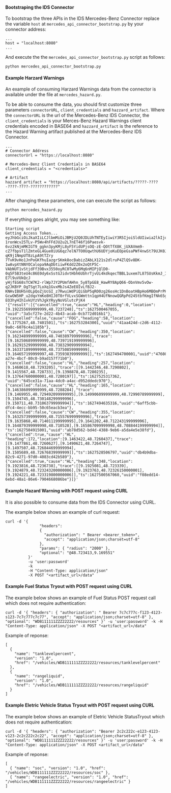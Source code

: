 
#### Bootstraping the IDS Connector

To bootstrap the three APIs in the IDS Mercedes-Benz Connector replace the variable ```host``` at ```mercedes_api_connector_bootstrap.py``` by your connector address:

```
...
host = "localhost:8080"
...
```

And execute the the ```mercedes_api_connector_bootstrap.py``` script as follows:

```
python mercedes_api_connector_bootstrap.py
```

#### Example Harzard Warnings

An example of consuming Harzard Warnings data from the connector is available under the file at ```mercedes_hazard.py```.

To be able to consume the data, you should first customize three parameters ```connectorURL```,  ```client_credentials``` and ```hazzard_artifact```.
Where the ```connectorURL``` is the url of the Mercedes-Benz IDS Connector,  the ```client_credentials``` is your Merces-Benz Hazard Warnings client credentials encoded in BASE64 and ```hazzard_artifact``` is the reference to the Hazard Warning artifact published at the Mercedes-Benz IDS Connector.

```
...
# Connector Address
connectorUrl = "https://localhost:8080"

# Mercedes-Benz Client Credentials in BASE64
client_credentials = "<credentials>"

# Artifact
hazzard_artifact = "https://localhost:8080/api/artifacts/?????-????-????-????-????????????"
...
```

After changing these parameters, one can execute the script as follows:

```
python mercedes_hazard.py
```

If everything goes alright, you may see something like:

```
Starting script
Getting Access Token...
eyJhbGciOiJkaXIiLCJlbmMiOiJBMjU2Q0JDLUhTNTEyIiwiY3R5IjoiSldUIiwia2lkIjoiQ0lBTVNZTSIsInBpLmF0bSI6Imh4M2UifQ..sVe1ZBe0tyNYa9d1KEregw.g4rHllvScWuN
1ronWcv25TLv-P5Wv4hFFdJU2u2L7nET46f16Paesvk-6vz2kNjmMKIGT9_ggkn3pyKMjL8yF5YidUPjsOQ-zE-QOtTfX8K_jUXAVmm9-cZ7fbpsT1lZmteGL4Gue0iUG6qz7elN7TO0UqwthU6UDYjoKuEOpeGsaPWf4nwSt79UJK0JqrddHA_Tz7-qK9j1NmpUT8zLpA9tTZry
7TvK9vHo1JnPoGKfhuIazgrSKmk8ocBabizZAbLX121s2dlruP4ZlQSv8DK-1wAvpXtNNYOCalopa9AqDbtiiwFKdd2Z0x2oQtP5C-VAbNUT1vStjdFf39Bvx3550oyRC0TwMy6Mq6nMIPjQlD0-0q5F5B3teU4c86E0dy6xSstGJidvtHbh6UbhrTjvUi4kdkqecTBBL1uxem7L87SUsKkmJ_IbGAbcAteF0O-E7l9uVUkQcJ
yHjfEG68sTCW7K2-rlWp7JY2PUmfAHhn_5y8TpGE8_HawRY8ApQ66-ObnVmv5vOw-q2JKBYP_OgTSgt7LoXq1GvxMbJs4ZeEOIvLfBJ2-KNHvIBUHSnOLpQoZjUcGI_z7RwuiWdPiQiGbP5qRO0zg26osHc1DnBoatHBpHo6MBOmPrPKQxrT8KIwVqvh9svcnPQ82sGGifrb2pWeslEv1xAEeY4SccF5F2bTy-GcwOW5HP_u2dqxYmKe8HIJ0T0rfVLvxSGWmttn1qpH4UfNnowQGRpPd245tbfKmgIfNk65gnUJVM.H0PWJpx5#
EO3hyHIh1vkUYzVhJgkYRyyNoVGlutcPjK4
'{"result":[{"cancelled":true,"cause":"HL","heading":0,"location":[9.192255699999999,48.7237248],"ts":1627500467055,
"uuid":"3a5cf27e-2d22-4b43-acab-0cb772d016b1"},{"cancelled":false,"cause":"FOG","heading":58,"location":[9.1775267,48.7401501],"ts":1627532843001,"uuid":"41aa424d-c2d6-4112-9a8c-6076c4a1185b"},{"cancelled":false,"cause":"CW","heading":350,"location":
[9.162348999999999,48.740389799999996],"trace":[[9.162506899999999,48.739719199999996],
[9.162915299999998,48.738329099999994],[9.163371899999998,48.73750859999999],[9.164657199999997,48.73593839999999]],"ts":1627494700001,"uuid":"47608812-a27e-4bcf-80c0-b9ad157f71b0"},{"cancelled":false,"cause":"HL","heading":257,"location":[9.1460618,48.7293205],"trace":[[9.1442346,48.7290802],[9.1415567,48.728733],[9.1398878,48.7280235],[9.137647600000001,48.7280197]],"ts":1627525317362,
"uuid":"645ce31a-71aa-4dc0-a4ac-d952ddedc970"},{"cancelled":false,"cause":"HL","heading":165,"location":[9.146386099999999,48.7288284],"trace":[[9.1469955,48.729492099999995],[9.149906099999999,48.72990789999999],
[9.1504745,48.730148299999996],[9.150711,48.731063799999994]],"ts":1627494635316,"uuid":"6aff5cbb-dfc4-4ecc-bb95-50c65eacb3ea"},{"cancelled":false,"cause":"CW","heading":355,"location":[9.163257399999999,48.715576999999996],"trace":[[9.1635868,48.714011199999995],[9.1641202,48.712243199999996],[9.164879399999998,48.710528],[9.165867099999998,48.708844199999994]],
"ts":1627504915001,"uuid":"ab78d562-bd4d-4388-9eb6-a5da4e5e38fd"},{"cancelled":true,"cause":"HL",
"heading":172,"location":[9.1463422,48.7260437],"trace":[[9.1477861,48.7260627],[9.1490621,48.7264747],
[9.1497507,48.726844699999994],[9.1505689,48.72676839999999]],"ts":1627528506797,"uuid":"db4b9dba-82c9-4271-97d0-4083cd42b589"},{"cancelled":true,"cause":"HL","heading":348,"location":[9.1923816,48.7236738],"trace":[[9.1925081,48.723339],[9.1924879,48.723243200000006],[9.1923763,48.72326150000001],[9.1924221,48.723319800000006]],"ts":1627500567060,"uuid":"f08edd14-6ebd-48a1-86e6-7904668086be"}]}'
```

#### Example Hazard Warning with POST request using CURL

It is also possible to consume data from the IDS Connector using CURL.

The example below shows an example of curl request:

```
curl -d '{ 
               "headers": 
               { 
                 "authorization": " Bearer <bearer_token>", 
                 "accept": "application/json;charset=utf-8" 
               }, 
               "params": { "radius": "2000" }, 
               "optional": "@48.723413,9.169551" 
          }' 
          -u 'user:password' 
          -k  
          -H "Content-Type: application/json" 
          -X POST "<artifact_url>/data"
```


#### Example Fuel Status Tryout with POST request using CURL

The example below shows an example of Fuel Status POST request call which does not require authentication:


```
curl -d '{ "headers": { "authorization": " Bearer 7c7c777c-f123-4123-s123-7c7c777c7c77", "accept": "application/json;charset=utf-8" }, "optional": "WDB111111ZZZ22222/resources" }' -u 'user:password' -k -H "Content-Type: application/json" -X POST "<artifact_url>/data"
```

Example of reponse:

```
[
  {
    "name": "tanklevelpercent",
    "version": "1.0",
    "href": "/vehicles/WDB111111ZZZ22222/resources/tanklevelpercent"
  },
  {
    "name": "rangeliquid",
    "version": "1.0",
    "href": "/vehicles/WDB111111ZZZ22222/resources/rangeliquid"
  }
]

```



#### Example Eletric Vehicle Status Tryout with POST request using CURL

The example below shows an example of Eletric Vehicle StatusTryout which does not require authentication:

```
curl -d '{ "headers": { "authorization": "Bearer 2c2c222c-e123-4123-v123-2c2c222c2c22", "accept": "application/json;charset=utf-8" }, "optional": "WDB111111ZZZ22222/resources" }' -u 'user:password' -k -H "Content-Type: application/json" -X POST <artifact_url>/data"
```

Example of reponse:

```
[
  { "name": "soc", "version": "1.0", "href": "/vehicles/WDB111111ZZZ22222/resources/soc" },
  { "name": "rangeelectric", "version": "1.0", "href": "/vehicles/WDB111111ZZZ22222/resources/rangeelectric" }
]
```



